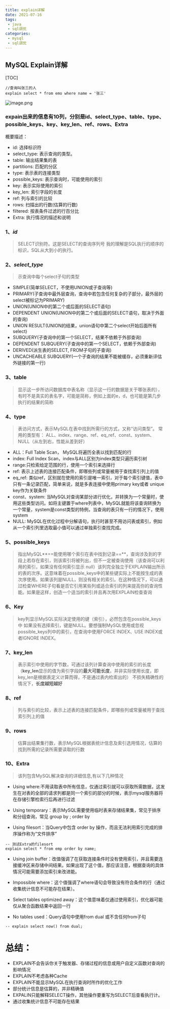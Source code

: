 ```yaml
---
title: explain详解
date: 2021-07-16 
tags:
 - java
 - sql调优
categories:
 - mysql
 - sql调优
---
```

## MySQL Explain详解
[TOC]

```
//查询叫张三的人
explain select * from emo where name = '张三'
```
![image.png]('./img/img.png')
### expain出来的信息有10列，分别是id、select_type、table、type、possible_keys、key、key_len、ref、rows、Extra
概要描述：
- id:  选择标识符
- select_type: 表示查询的类型。
- table: 输出结果集的表
- partitions: 匹配的分区
- type: 表示表的连接类型
- possible_keys: 表示查询时，可能使用的索引
- key: 表示实际使用的索引
- key_len: 索引字段的长度
- ref: 列与索引的比较
- rows: 扫描出的行数(估算的行数)
- filtered: 按表条件过滤的行百分比
- Extra: 执行情况的描述和说明
### 1、*id*
> SELECT识别符。这是SELECT的查询序列号
我的理解是SQL执行的顺序的标识，SQL从大到小的执行。
### 2、*select_type*
>  示查询中每个select子句的类型
-  SIMPLE(简单SELECT，不使用UNION或子查询等)
- PRIMARY(子查询中最外层查询，查询中若包含任何复杂的子部分，最外层的select被标记为PRIMARY)
-  UNION(UNION中的第二个或后面的SELECT语句)
-  DEPENDENT UNION(UNION中的第二个或后面的SELECT语句，取决于外面的查询)
-  UNION RESULT(UNION的结果，union语句中第二个select开始后面所有select)
- SUBQUERY(子查询中的第一个SELECT，结果不依赖于外部查询)
- DEPENDENT SUBQUERY(子查询中的第一个SELECT，依赖于外部查询)
- DERIVED(派生表的SELECT, FROM子句的子查询)
- UNCACHEABLE SUBQUERY(一个子查询的结果不能被缓存，必须重新评估外链接的第一行)
### 3、table
> 显示这一步所访问数据库中表名称（显示这一行的数据是关于哪张表的），有时不是真实的表名字，可能是简称，例如上面的e，d，也可能是第几步执行的结果的简称
### 4、type
> 表访问方式，表示MySQL在表中找到所需行的方式，又称“访问类型”。
常用的类型有： ALL、index、range、ref、eq_ref、const、system、NULL（从左到右，性能从差到好）
- ALL：Full Table Scan， MySQL将遍历全表以找到匹配的行
- index: Full Index Scan，index与ALL区别为index类型只遍历索引树
- range:只检索给定范围的行，使用一个索引来选择行
- ref: 表示上述表的连接匹配条件，即哪些列或常量被用于查找索引列上的值
- eq_ref: 类似ref，区别就在使用的索引是唯一索引，对于每个索引键值，表中只有一条记录匹配，简单来说，就是多表连接中使用primary key或者 unique key作为关联条件
- const、system: 当MySQL对查询某部分进行优化，并转换为一个常量时，使用这些类型访问。如将主键置于where列表中，MySQL就能将该查询转换为一个常量，system是const类型的特例，当查询的表只有一行的情况下，使用system
- NULL: MySQL在优化过程中分解语句，执行时甚至不用访问表或索引，例如从一个索引列里选取最小值可以通过单独索引查找完成。
### 5、possible_keys
> 指出MySQL**==能使用哪个索引在表中找到记录==**，查询涉及到的字段上若存在索引，则该索引将被列出，但不一定被查询使用（该查询可以利用的索引，如果没有任何索引显示 null）该列完全独立于EXPLAIN输出所示的表的次序。这意味着在possible_keys中的某些键实际上不能按生成的表次序使用。如果该列是NULL，则没有相关的索引。在这种情况下，可以通过检查WHERE子句看是否它引用某些列或适合索引的列来提高你的查询性能。如果是这样，创造一个适当的索引并且再次用EXPLAIN检查查询
### 6、Key
> key列显示MySQL实际决定使用的键（索引），必然包含在possible_keys中
如果没有选择索引，键是NULL。要想强制MySQL使用或忽视possible_keys列中的索引，在查询中使用FORCE INDEX、USE INDEX或者IGNORE INDEX。
### 7、key_len
> 表示索引中使用的字节数，可通过该列计算查询中使用的索引的长度（**key_len**显示的值为索引字段的**最大可能长度**，并非实际使用长度，即key_len是根据表定义计算而得，不是通过表内检索出的）
不损失精确性的情况下，**长度越短越好**
### 8、ref
> 列与索引的比较，表示上述表的连接匹配条件，即哪些列或常量被用于查找索引列上的值
### 9、rows
> 估算出结果集行数，表示MySQL根据表统计信息及索引选用情况，估算的找到所需的记录所需要读取的行数
### 10、Extra
> 该列包含MySQL解决查询的详细信息,有以下几种情况
-  Using where:不用读取表中所有信息，仅通过索引就可以获取所需数据，这发生在对表的全部的请求列都是同一个索引的部分的时候，表示mysql服务器将在存储引擎检索行后再进行过滤

- Using temporary：表示MySQL需要使用临时表来存储结果集，常见于排序和分组查询，常见 group by ; order by

- Using filesort：当Query中包含 order by 操作，而且无法利用索引完成的排序操作称为“文件排序”
```
-- 测试Extra的filesort
explain select * from emp order by name;
```
- Using join buffer：改值强调了在获取连接条件时没有使用索引，并且需要连接缓冲区来存储中间结果。如果出现了这个值，那应该注意，根据查询的具体情况可能需要添加索引来改进能。

- Impossible where：这个值强调了where语句会导致没有符合条件的行（通过收集统计信息不可能存在结果）。

- Select tables optimized away：这个值意味着仅通过使用索引，优化器可能仅从聚合函数结果中返回一行

- No tables used：Query语句中使用from dual 或不含任何from子句
```
-- explain select now() from dual;
```

# 总结：
- EXPLAIN不会告诉你关于触发器、存储过程的信息或用户自定义函数对查询的影响情况
-  EXPLAIN不考虑各种Cache
-  EXPLAIN不能显示MySQL在执行查询时所作的优化工作
-  部分统计信息是估算的，并非精确值
-  EXPALIN只能解释SELECT操作，其他操作要重写为SELECT后查看执行计。
- 通过收集统计信息不可能存在结果